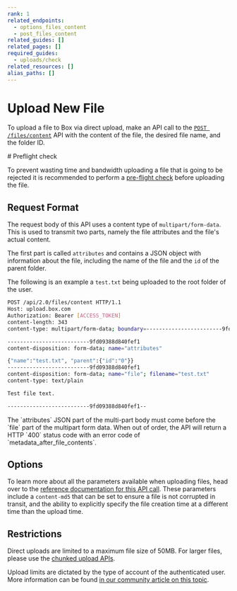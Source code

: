 ```yaml
---
rank: 1
related_endpoints:
  - options_files_content
  - post_files_content
related_guides: []
related_pages: []
required_guides:
  - uploads/check
related_resources: []
alias_paths: []
---
```


# Upload New File

To upload a file to Box via direct upload, make an API call to the
[`POST /files/content`][upload] API with the content of the file, the desired
file name, and the folder ID.

<Samples id='post_files_content' />

<Message>
  # Preflight check

  To prevent wasting time and bandwidth uploading a file that is going to be
  rejected it is recommended to perform a [pre-flight check][preflight] before
  uploading the file.
</Message>

## Request Format

The request body of this API uses a content type of  `multipart/form-data`. This
is used to transmit two parts, namely the file attributes and the file's actual
content.

The first part is called `attributes` and contains a JSON object with
information about the file, including the name of the file and the `id` of the
parent folder.

The following is an example a `test.txt` being uploaded to the root folder of
the user.

```sh
POST /api/2.0/files/content HTTP/1.1
Host: upload.box.com
Authorization: Bearer [ACCESS_TOKEN]
content-length: 343
content-type: multipart/form-data; boundary=------------------------9fd09388d840fef1

--------------------------9fd09388d840fef1
content-disposition: form-data; name="attributes"

{"name":"test.txt", "parent":{"id":"0"}}
--------------------------9fd09388d840fef1
content-disposition: form-data; name="file"; filename="test.txt"
content-type: text/plain

Test file text.

--------------------------9fd09388d840fef1--
```

<Message warning>
  The `attributes` JSON part of the multi-part body must come before the `file`
  part of the multipart form data. When out of order, the API will return a HTTP
  `400` status code with an error code of `metadata_after_file_contents`.
</Message>

## Options

To learn more about all the parameters available when uploading files, head over
to the [reference documentation for this API call][upload]. These parameters
include a `content-md5` that can be set to ensure a file is not corrupted in
transit, and the ability to explicitly specify the file creation time at a
different time than the upload time.

## Restrictions

Direct uploads are limited to a maximum file size of 50MB. For larger files,
please use the [chunked upload APIs][chunked].

Upload limits are dictated by the type of account of the authenticated user.
More information can be found [in our community article on this topic][fsizes].

[preflight]: g://uploads/check
[chunked]: g://uploads/chunked
[upload]: e://post_files_content
<!-- i18n-enable localize-links -->
[fsizes]: https://community.box.com/t5/Upload-and-Download-Files-and/Understand-the-Maximum-File-Size-You-Can-Upload-to-Box/ta-p/50590
<!-- i18n-disable localize-links -->
